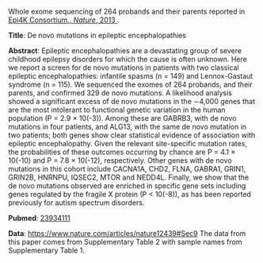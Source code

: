 
Whole exome sequencing of 264 probands and their parents reported in
<a href="https://www.nature.com/articles/nature12439" target="_blank">
Epi4K Consortium., *Nature*, 2013
</a>.

**Title**: De novo mutations in epileptic encephalopathies

**Abstract**: Epileptic encephalopathies are a devastating group of severe childhood epilepsy
disorders for which the cause is often unknown. Here we report a screen for de
novo mutations in patients with two classical epileptic encephalopathies:
infantile spasms (n = 149) and Lennox-Gastaut syndrome (n = 115). We sequenced
the exomes of 264 probands, and their parents, and confirmed 329 de novo
mutations. A likelihood analysis showed a significant excess of de novo
mutations in the ∼4,000 genes that are the most intolerant to functional
genetic variation in the human population (P = 2.9 × 10(-3)). Among these are
GABRB3, with de novo mutations in four patients, and ALG13, with the same de
novo mutation in two patients; both genes show clear statistical evidence of
association with epileptic encephalopathy. Given the relevant site-specific
mutation rates, the probabilities of these outcomes occurring by chance are
P = 4.1 × 10(-10) and P = 7.8 × 10(-12), respectively. Other genes with de novo
mutations in this cohort include CACNA1A, CHD2, FLNA, GABRA1, GRIN1, GRIN2B,
HNRNPU, IQSEC2, MTOR and NEDD4L. Finally, we show that the de novo mutations
observed are enriched in specific gene sets including genes regulated by the
fragile X protein (P < 10(-8)), as has been reported previously for autism
spectrum disorders.

**Pubmed**:
<a href="https://pubmed.ncbi.nlm.nih.gov/23934111/" target="_blank">23934111</a>

**Data**: <a href="https://www.nature.com/articles/nature12439#Sec9" target="_blank">https://www.nature.com/articles/nature12439#Sec9</a>
The data from this paper comes from Supplementary Table 2 with sample names from Supplementary Table 1.